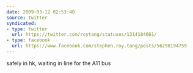 ```yaml
---
date: 2009-03-12 02:53:40
source: twitter
syndicated:
- type: twitter
  url: https://twitter.com/roytang/statuses/1314184661/
- type: facebook
  url: https://www.facebook.com/stephen.roy.tang/posts/56298194759
---
```


safely in hk, waiting in line for the A11 bus